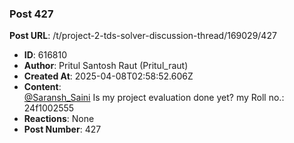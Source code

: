 ### Post 427
**Post URL**: /t/project-2-tds-solver-discussion-thread/169029/427
- **ID**: 616810
- **Author**: Pritul Santosh Raut  (Pritul_raut)
- **Created At**: 2025-04-08T02:58:52.606Z
- **Content**:  
  <a class="mention" href="/u/saransh_saini">@Saransh_Saini</a>  Is my project evaluation done yet? my Roll no.: 24f1002555
- **Reactions**: None
- **Post Number**: 427

